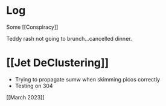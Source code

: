 



# Log

Some [[Conspiracy]]

Teddy rash not going to brunch...cancelled dinner.
# [[Jet DeClustering]]
- Trying to propagate sumw when skimming picos correctly
- Testing on 304

[[March 2023]]

